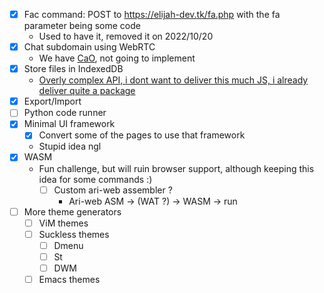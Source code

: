 -   [x] Fac command: POST to https://elijah-dev.tk/fa.php with the fa parameter being some code
    -   Used to have it, removed it on 2022/10/20
-   [x] Chat subdomain using WebRTC
    -   We have [CaO](https://user.ari-web.xyz/), not going to implement
-   [x] Store files in IndexedDB
    -   [Overly complex API, i dont want to deliver this much JS, i already deliver quite a package](https://developer.mozilla.org/en-US/docs/Web/API/IndexedDB_API)
-   [x] Export/Import
-   [ ] Python code runner
-   [x] Minimal UI framework
    -   [x] Convert some of the pages to use that framework
    -   Stupid idea ngl
-   [x] WASM
    -   Fun challenge, but will ruin browser support, although keeping this idea for some commands :)
        -   [ ] Custom ari-web assembler ?
            -   Ari-web ASM -> (WAT ?) -> WASM -> run
-   [ ] More theme generators
    -   [ ] ViM themes
    -   [ ] Suckless themes
        -   [ ] Dmenu
        -   [ ] St
        -   [ ] DWM
    -   [ ] Emacs themes
